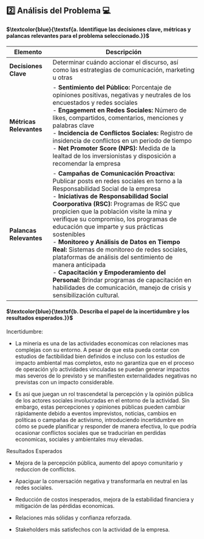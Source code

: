 
## :two: Análisis del Problema 💻

#### $\textcolor{blue}{\textsf{a. Identifique las decisiones clave, métricas y palancas relevantes para el problema seleccionado.}}$ 


| **Elemento**            | **Descripción**                                                                                                                                                          |
|-------------------------|--------------------------------------------------------------------------------------------------------------------------------------------------------------------------|
| **Decisiones Clave**    | Determinar cuándo accionar el discurso, así como las estrategias de comunicación, marketing u otras |
| **Métricas Relevantes** | - **Sentimiento del Público:** Porcentaje de opiniones positivas, negativas y neutrales de los encuestados y redes sociales<br>- **Engagement en Redes Sociales:** Número de likes, compartidos, comentarios, menciones y palabras clave<br>- **Incidencia de Conflictos Sociales:** Registro de insidencia de conflictos en un periodo de tiempo<br>- **Net Promoter Score (NPS):** Medida de la lealtad de los inversionistas y disposición a recomendar la empresa     |
| **Palancas Relevantes** | - **Campañas de Comunicación Proactiva:** Publicar posts en redes sociales en torno a la Responsabilidad Social de la empresa<br>- **Iniciativas de Responsabilidad Social Coorporativa (RSC):** Programas de RSC que propicien que la población visite la mina y verifique su compromiso, los programas de educación que imparte y sus prácticas sostenibles <br>- **Monitoreo y Análisis de Datos en Tiempo Real:** Sistemas de monitoreo de redes sociales, plataformas de análisis del sentimiento de manera anticipada<br>- **Capacitación y Empoderamiento del Personal:** Brindar programas de capacitación en habilidades de comunicación, manejo de crisis y sensibilización cultural. |

#### $\textcolor{blue}{\textsf{b. Describa el papel de la incertidumbre y los resultados esperados.}}$ 

Incertidumbre: 

- La mineria es una de las actividades economicas con relaciones mas complejas con su entorno. A pesar de que esta pueda contar con estudios de factibilidad bien definidos e incluso con los estudios de impacto ambiental mas completos, esto no garantiza que en el proceso de operación y/o actividades vinculadas se puedan generar impactos mas severos de lo previsto y se manifiesten externalidades negativas no previstas con un impacto considerable.

- Es asi que juegan un rol trascendetal la percepción y la opinión pública de los actores sociales involucradas en el entorno de la actividad. Sin embargo, estas percepciones y opiniones públicas pueden cambiar rápidamente debido a eventos imprevistos, noticias, cambios en políticas o campañas de activismo, introduciendo incertidumbre en cómo se puede planificar y responder de manera efectiva, lo que podría ocasionar conflictos sociales que se traducirían en perdidas economicas, sociales y ambientales muy elevadas.

Resultados Esperados 

- Mejora de la percepción pública, aumento del apoyo comunitario y reduccion de conflictos.

- Apaciguar la conversación negativa y transformarla en neutral en las redes sociales.
  
- Reducción de costos inesperados, mejora de la estabilidad financiera y mitigación de las pérdidas economicas.

- Relaciones más sólidas y confianza reforzada.

- Stakeholders más satisfechos con la actividad de la empresa.


